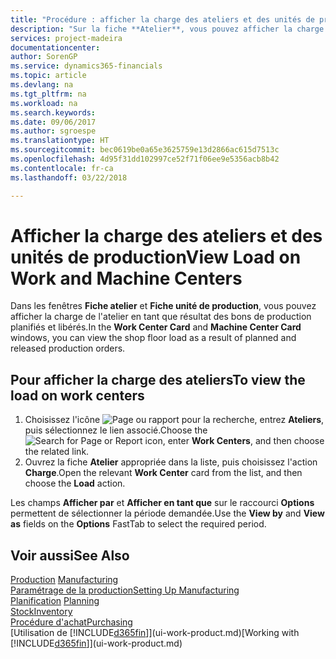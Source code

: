 ```yaml
---
title: "Procédure : afficher la charge des ateliers et des unités de production | Microsoft Docs"
description: "Sur la fiche **Atelier**, vous pouvez afficher la charge des ateliers en tant que résultat des bons de production libérés."
services: project-madeira
documentationcenter: 
author: SorenGP
ms.service: dynamics365-financials
ms.topic: article
ms.devlang: na
ms.tgt_pltfrm: na
ms.workload: na
ms.search.keywords: 
ms.date: 09/06/2017
ms.author: sgroespe
ms.translationtype: HT
ms.sourcegitcommit: bec0619be0a65e3625759e13d2866ac615d7513c
ms.openlocfilehash: 4d95f31dd102997ce52f71f06ee9e5356acb8b42
ms.contentlocale: fr-ca
ms.lasthandoff: 03/22/2018

---
```

# <a name="view-load-on-work-and-machine-centers"></a><span data-ttu-id="0d4f3-103">Afficher la charge des ateliers et des unités de production</span><span class="sxs-lookup"><span data-stu-id="0d4f3-103">View Load on Work and Machine Centers</span></span>
<span data-ttu-id="0d4f3-104">Dans les fenêtres **Fiche atelier** et **Fiche unité de production**, vous pouvez afficher la charge de l'atelier en tant que résultat des bons de production planifiés et libérés.</span><span class="sxs-lookup"><span data-stu-id="0d4f3-104">In the **Work Center Card** and **Machine Center Card** windows, you can view the shop floor load as a result of planned and released production orders.</span></span>    

## <a name="to-view-the-load-on-work-centers"></a><span data-ttu-id="0d4f3-105">Pour afficher la charge des ateliers</span><span class="sxs-lookup"><span data-stu-id="0d4f3-105">To view the load on work centers</span></span>  
1.  <span data-ttu-id="0d4f3-106">Choisissez l'icône ![Page ou rapport pour la recherche](media/ui-search/search_small.png "icône Page ou rapport pour la recherche"), entrez **Ateliers**, puis sélectionnez le lien associé.</span><span class="sxs-lookup"><span data-stu-id="0d4f3-106">Choose the ![Search for Page or Report](media/ui-search/search_small.png "Search for Page or Report icon") icon, enter **Work Centers**, and then choose the related link.</span></span>  
2.  <span data-ttu-id="0d4f3-107">Ouvrez la fiche **Atelier** appropriée dans la liste, puis choisissez l'action **Charge**.</span><span class="sxs-lookup"><span data-stu-id="0d4f3-107">Open the relevant **Work Center** card from the list, and then choose the **Load** action.</span></span>  

<span data-ttu-id="0d4f3-108">Les champs **Afficher par** et **Afficher en tant que** sur le raccourci **Options** permettent de sélectionner la période demandée.</span><span class="sxs-lookup"><span data-stu-id="0d4f3-108">Use the **View by** and **View as** fields on the **Options** FastTab to select the required period.</span></span>  

## <a name="see-also"></a><span data-ttu-id="0d4f3-109">Voir aussi</span><span class="sxs-lookup"><span data-stu-id="0d4f3-109">See Also</span></span>  
<span data-ttu-id="0d4f3-110">[Production](production-manage-manufacturing.md)  </span><span class="sxs-lookup"><span data-stu-id="0d4f3-110">[Manufacturing](production-manage-manufacturing.md)  </span></span>  
[<span data-ttu-id="0d4f3-111">Paramétrage de la production</span><span class="sxs-lookup"><span data-stu-id="0d4f3-111">Setting Up Manufacturing</span></span>](production-configure-production-processes.md)  
<span data-ttu-id="0d4f3-112">[Planification](production-planning.md)    </span><span class="sxs-lookup"><span data-stu-id="0d4f3-112">[Planning](production-planning.md)    </span></span>  
[<span data-ttu-id="0d4f3-113">Stock</span><span class="sxs-lookup"><span data-stu-id="0d4f3-113">Inventory</span></span>](inventory-manage-inventory.md)  
[<span data-ttu-id="0d4f3-114">Procédure d'achat</span><span class="sxs-lookup"><span data-stu-id="0d4f3-114">Purchasing</span></span>](purchasing-manage-purchasing.md)  
<span data-ttu-id="0d4f3-115">[Utilisation de [!INCLUDE[d365fin](includes/d365fin_md.md)]](ui-work-product.md)</span><span class="sxs-lookup"><span data-stu-id="0d4f3-115">[Working with [!INCLUDE[d365fin](includes/d365fin_md.md)]](ui-work-product.md)</span></span>

